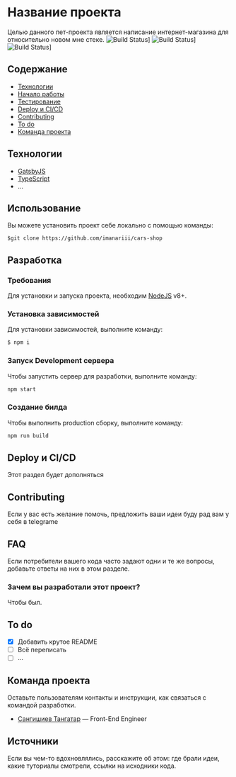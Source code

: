 # Название проекта
Целью данного пет-проекта является написание интернет-магазина для относительно новом мне стеке. 
![Build Status](https://travis-ci.org/xdan/jodit.svg?branch=master)]
![Build Status](https://github.com/imanariii/cars-shop/workflows/{ACTIONNAME}/badge.svg)]
![Build Status](https://github.com/xdan/jodit/workflows/Run%20tests/badge.svg)]

## Содержание
- [Технологии](#технологии)
- [Начало работы](#начало-работы)
- [Тестирование](#тестирование)
- [Deploy и CI/CD](#deploy-и-ci/cd)
- [Contributing](#contributing)
- [To do](#to-do)
- [Команда проекта](#команда-проекта)

## Технологии
- [GatsbyJS](https://www.gatsbyjs.com/)
- [TypeScript](https://www.typescriptlang.org/)
- ...

## Использование
Вы можете установить проект себе локально с помощью команды:

```
$git clone https://github.com/imanariii/cars-shop
```

## Разработка

### Требования
Для установки и запуска проекта, необходим [NodeJS](https://nodejs.org/) v8+.

### Установка зависимостей
Для установки зависимостей, выполните команду:
```sh
$ npm i
```

### Запуск Development сервера
Чтобы запустить сервер для разработки, выполните команду:
```sh
npm start
```

### Создание билда
Чтобы выполнить production сборку, выполните команду: 
```sh
npm run build
```

## Deploy и CI/CD
Этот раздел будет дополняться

## Contributing
Если у вас есть желание помочь, предложить ваши идеи буду рад вам у себя в telegrame

## FAQ 
Если потребители вашего кода часто задают одни и те же вопросы, добавьте ответы на них в этом разделе.

### Зачем вы разработали этот проект?
Чтобы был.

## To do
- [x] Добавить крутое README
- [ ] Всё переписать
- [ ] ...

## Команда проекта
Оставьте пользователям контакты и инструкции, как связаться с командой разработки.

- [Сангишиев Тангатар](tg://resolve?domain=shark_69kg) — Front-End Engineer

## Источники
Если вы чем-то вдохновлялись, расскажите об этом: где брали идеи, какие туториалы смотрели, ссылки на исходники кода. 
